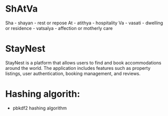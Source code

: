 # ShAtVa
Sha - shayan   - rest or repose
At  - atithya  - hospitality
Va  - vasati   - dwelling or residence
    - vatsalya - affection or motherly care


# StayNest
StayNest is a platform that allows users to find and book accommodations around the world. The application includes features such as property listings, user authentication, booking management, and reviews.


# Hashing algorith: 
- pbkdf2 hashing algorithm

